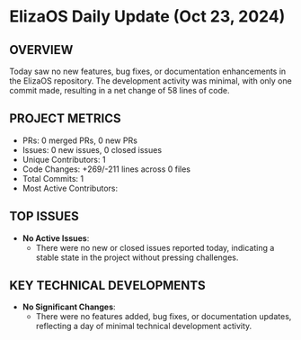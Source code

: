 # ElizaOS Daily Update (Oct 23, 2024)

## OVERVIEW 
Today saw no new features, bug fixes, or documentation enhancements in the ElizaOS repository. The development activity was minimal, with only one commit made, resulting in a net change of 58 lines of code.

## PROJECT METRICS
- PRs: 0 merged PRs, 0 new PRs
- Issues: 0 new issues, 0 closed issues
- Unique Contributors: 1
- Code Changes: +269/-211 lines across 0 files
- Total Commits: 1
- Most Active Contributors: 

## TOP ISSUES
- **No Active Issues**: 
  - There were no new or closed issues reported today, indicating a stable state in the project without pressing challenges.

## KEY TECHNICAL DEVELOPMENTS
- **No Significant Changes**: 
  - There were no features added, bug fixes, or documentation updates, reflecting a day of minimal technical development activity.